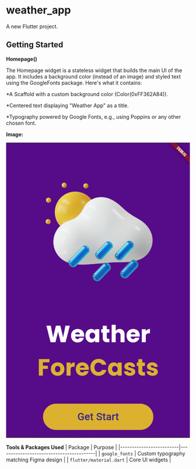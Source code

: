 # weather_app

A new Flutter project.

## Getting Started

**Homepage()**

The Homepage widget is a stateless widget that builds the main 
UI of the app. It includes a background color (instead of an image) and 
styled text using the GoogleFonts package. Here's what it contains:

*A Scaffold with a custom background color (Color(0xFF362A84)).

*Centered text displaying "Weather App" as a title.

*Typography powered by Google Fonts, e.g., using Poppins or any other chosen font.

**Image:**



![img.png](img.png)

**Tools & Packages Used**
| Package                 | Purpose                                 |
|-------------------------|-----------------------------------------|
| `google_fonts`          | Custom typography matching Figma design |
| `flutter/material.dart` | Core UI widgets                         |
